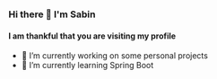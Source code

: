 


<!-- **sbnsun/sbnsun** is a ✨ _special_ ✨ repository because its `README.md` (this file) appears on your GitHub profile. -->

<!-- Here are some ideas to get you started: -->
### Hi there 👋 I'm Sabin
#### I am thankful that you are visiting my profile
- 🔭 I’m currently working on some personal projects
- 🌱 I’m currently learning Spring Boot
<!-- - 👯 I’m looking to collaborate on ... -->
<!-- - 🤔 I’m looking for help with ... -->
<!-- - 💬 Ask me about ... -->
<!-- - 📫 How to reach me: ... -->
<!-- - 😄 Pronouns: ... -->
<!-- - ⚡ Fun fact: ... -->


<!-- ![Anurag's github stats](https://github-readme-stats.vercel.app/api?username=sbnsun&show_icons=true&theme=solarized-light&hide=contribs,stars,issues,prs) -->

